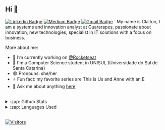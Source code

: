 ## Hi 👋

[![Linkedin Badge](https://img.shields.io/badge/-LinkedIn-blue?style=flat-square&logo=Linkedin&logoColor=white&link=https://www.linkedin.com/in/claitonneri)](https://www.linkedin.com/in/claitonneri)
[![Medium Badge](https://img.shields.io/badge/-Medium-000?style=flat-square&logo=Medium&logoColor=white&&link=https://medium.com/@claitondidone)](https://medium.com/@claitondidone)
[![Gmail Badge](https://img.shields.io/badge/-Gmail-c14438?style=flat-square&logo=Gmail&logoColor=white&link=mailto:claitondidone@gmail.com)](mailto:claitondidone@gmail.com)
`
My name is Claiton, I am a systems and innovation analyst at Guararapes, passionate about innovation, new technologies, specialist in IT solutions with a focus on business.

More about me:
- :rocket: I’m currently working on [@Rocketseat](https://github.com/rocketseat)
- :school: I'm a Computer Science student in UNISUL (Universidade do Sul de Santa Catarina)
- 😄 Pronouns: she/her
- :star: Fun fact: my favorite series are This is Us and Anne with an E
- 💬  Ask me about anything [here](https://github.com/anajuliabit/anajuliabit/issues)
<br/>

<details>
  <summary>:zap: Github Stats</summary>
  <img src="https://github-readme-stats.vercel.app/api?username=anajuliabit&&show_icons=true&title_color=222222&icon_color=03A87C&text_color=333333&bg_color=ffffff">
</details>

<details>
  <summary>:zap: Languages Used</summary>
  <img src="https://github-readme-stats.vercel.app/api/top-langs/?username=anajuliabit&layout=compact&bg_color=ffffff&text_color=333333">
</details>
<br/>

[![Visitors](https://visitor-badge.glitch.me/badge?page_id=github/anajuliabit)](https://github.com/anajuliabit)

